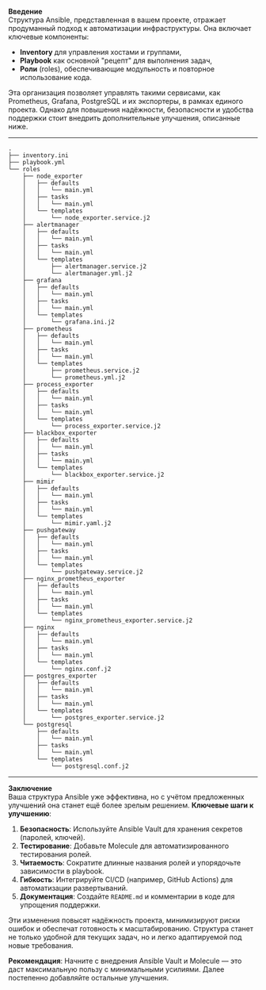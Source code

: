 **Введение**  
Структура Ansible, представленная в вашем проекте, отражает продуманный подход к автоматизации инфраструктуры. Она включает ключевые компоненты:  
- **Inventory** для управления хостами и группами,  
- **Playbook** как основной "рецепт" для выполнения задач,  
- **Роли** (roles), обеспечивающие модульность и повторное использование кода.  

Эта организация позволяет управлять такими сервисами, как Prometheus, Grafana, PostgreSQL и их экспортеры, в рамках единого проекта. Однако для повышения надёжности, безопасности и удобства поддержки стоит внедрить дополнительные улучшения, описанные ниже.

---

```plaintext
.
├── inventory.ini
├── playbook.yml
└── roles
    ├── node_exporter
    │   ├── defaults
    │   │   └── main.yml
    │   ├── tasks
    │   │   └── main.yml
    │   └── templates
    │       └── node_exporter.service.j2
    ├── alertmanager
    │   ├── defaults
    │   │   └── main.yml
    │   ├── tasks
    │   │   └── main.yml
    │   └── templates
    │       ├── alertmanager.service.j2
    │       └── alertmanager.yml.j2
    ├── grafana
    │   ├── defaults
    │   │   └── main.yml
    │   ├── tasks
    │   │   └── main.yml
    │   └── templates
    │       └── grafana.ini.j2
    ├── prometheus
    │   ├── defaults
    │   │   └── main.yml
    │   ├── tasks
    │   │   └── main.yml
    │   └── templates
    │       ├── prometheus.service.j2
    │       └── prometheus.yml.j2
    ├── process_exporter
    │   ├── defaults
    │   │   └── main.yml
    │   ├── tasks
    │   │   └── main.yml
    │   └── templates
    │       └── process_exporter.service.j2
    ├── blackbox_exporter
    │   ├── defaults
    │   │   └── main.yml
    │   ├── tasks
    │   │   └── main.yml
    │   └── templates
    │       └── blackbox_exporter.service.j2
    ├── mimir
    │   ├── defaults
    │   │   └── main.yml
    │   ├── tasks
    │   │   └── main.yml
    │   └── templates
    │       └── mimir.yaml.j2
    ├── pushgateway
    │   ├── defaults
    │   │   └── main.yml
    │   ├── tasks
    │   │   └── main.yml
    │   └── templates
    │       └── pushgateway.service.j2
    ├── nginx_prometheus_exporter
    │   ├── defaults
    │   │   └── main.yml
    │   ├── tasks
    │   │   └── main.yml
    │   └── templates
    │       └── nginx_prometheus_exporter.service.j2
    ├── nginx
    │   ├── defaults
    │   │   └── main.yml
    │   ├── tasks
    │   │   └── main.yml
    │   └── templates
    │       └── nginx.conf.j2
    ├── postgres_exporter
    │   ├── defaults
    │   │   └── main.yml
    │   ├── tasks
    │   │   └── main.yml
    │   └── templates
    │       └── postgres_exporter.service.j2
    └── postgresql
        ├── defaults
        │   └── main.yml
        ├── tasks
        │   └── main.yml
        └── templates
            └── postgresql.conf.j2
```

---

**Заключение**  
Ваша структура Ansible уже эффективна, но с учётом предложенных улучшений она станет ещё более зрелым решением. **Ключевые шаги к улучшению**:  
1. **Безопасность**: Используйте Ansible Vault для хранения секретов (паролей, ключей).  
2. **Тестирование**: Добавьте Molecule для автоматизированного тестирования ролей.  
3. **Читаемость**: Сократите длинные названия ролей и упорядочьте зависимости в playbook.  
4. **Гибкость**: Интегрируйте CI/CD (например, GitHub Actions) для автоматизации развертываний.  
5. **Документация**: Создайте `README.md` и комментарии в коде для упрощения поддержки.  

Эти изменения повысят надёжность проекта, минимизируют риски ошибок и обеспечат готовность к масштабированию. Структура станет не только удобной для текущих задач, но и легко адаптируемой под новые требования.  

**Рекомендация**: Начните с внедрения Ansible Vault и Molecule — это даст максимальную пользу с минимальными усилиями. Далее постепенно добавляйте остальные улучшения.
